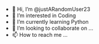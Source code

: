 - 👋 Hi, I’m @justARandomUser23
- 👀 I’m interested in Coding  
- 🌱 I’m currently learning Python
- 💞️ I’m looking to collaborate on ...
- 📫 How to reach me ...

<!---
justARandomUser23/justARandomUser23 is a ✨ special ✨ repository because its `README.md` (this file) appears on your GitHub profile.
You can click the Preview link to take a look at your changes.
--->
